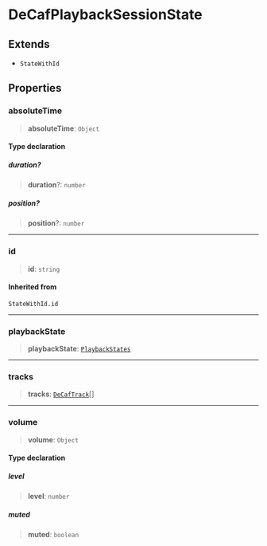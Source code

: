 # DeCafPlaybackSessionState

## Extends

- `StateWithId`

## Properties

### absoluteTime

> **absoluteTime**: `Object`

#### Type declaration

##### duration?

> **duration**?: `number`

##### position?

> **position**?: `number`

***

### id

> **id**: `string`

#### Inherited from

`StateWithId.id`

***

### playbackState

> **playbackState**: [`PlaybackStates`](reference/enumerations/PlaybackStates.md)

***

### tracks

> **tracks**: [`DeCafTrack`](reference/functions/DeCafTrack.md)[]

***

### volume

> **volume**: `Object`

#### Type declaration

##### level

> **level**: `number`

##### muted

> **muted**: `boolean`
